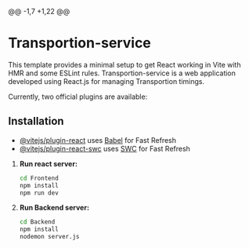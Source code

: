 @@ -1,7 +1,22 @@
# Transportion-service

This template provides a minimal setup to get React working in Vite with HMR and some ESLint rules.
Transportion-service is a web application developed using React.js for managing Transportion timings.

Currently, two official plugins are available:
## Installation

- [@vitejs/plugin-react](https://github.com/vitejs/vite-plugin-react/blob/main/packages/plugin-react/README.md) uses [Babel](https://babeljs.io/) for Fast Refresh
- [@vitejs/plugin-react-swc](https://github.com/vitejs/vite-plugin-react-swc) uses [SWC](https://swc.rs/) for Fast Refresh
1. **Run react server:**

    ```bash
    cd Frontend
    npm install
    npm run dev


2. **Run Backend server:**

    ```bash
    cd Backend
    npm install
    nodemon server.js
